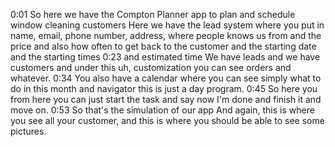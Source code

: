 0:01 So here we have the Compton Planner app to plan and schedule window cleaning customers Here we have the lead system where you put in name, email, phone number, address, where people knows us from and the price and also how often to get back to the customer and the starting date and the starting times
0:23 and estimated time We have leads and we have customers and under this uh, customization you can see orders and whatever.
0:34 You also have a calendar where you can see simply what to do in this month and navigator this is just a day program.
0:45 So here you from here you can just start the task and say now I'm done and finish it and move on.
0:53 So that's the simulation of our app And again, this is where you see all your customer, and this is where you should be able to see some pictures.
